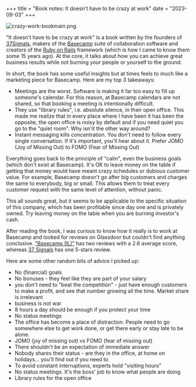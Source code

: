 +++
title = "Book notes: It doesn't have to be crazy at work"
date = "2023-09-03"
+++

![crazy-work-bookmain.png](https://res.craft.do/user/full/58e85b69-1aa6-c3c8-74ac-daf2b8beae9a/doc/FAC6E4E9-C3D8-4247-8A69-19000B53F144/E15724A0-CC91-4708-AD32-716FADFA4A87_2/EpHmSkV3mu3xIIXW1txGhELHguNSdhszbrLRAl1tKO8z/crazy-work-bookmain.png)

"It doesn't have to be crazy at work" is a book written by the founders of [37Signals](https://37signals.com/32/), makers of the [Basecamp](https://basecamp.com) suite of collaboration software and creators of the [Ruby on Rails](https://rubyonrails.org) framework (which is how I came to know them some 15 years ago). At the core, it talks about how you can achieve great business results while not burning your people or yourself to the ground.

In short, the book has some useful insights but at times feels to much like a marketing piece for Basecamp. Here are my top 3 takeaways:

- Meetings are the worst. Software is making it far too easy to fill up someone's calendar. For this reason, at Basecamp calendars are not shared, so that booking a meeting is intentionally difficult.
- They use "library rules", i.e. absolute silence, in their open office. This made me realize that in every place where I have been it has been the opposite, the open office is noisy by default and if you need quiet you go to the "quiet room". Why isn'it the other way around?
- Instant messaging kills concentration. You don't need to follow every single conversation. If it's important, you'll hear about it. Prefer JOMO (Joy of Missing Out) to FOMO (Fear of Missing Out)

Everything goes back to the principle of "calm", even the business goals (which don't exist at Basecamp). It's OK to leave money on the table if getting that money would have meant crazy schedules or dubious customer value. For example, Basecamp doesn't go after big customers and charges the same to everybody, big or small. This allows them to treat every customer request with the same level of attention, without panic.

This all sounds great, but it seems to be applicable to the specific situation of this company, which has been profitable since day one and is privately owned. Try leaving money on the table when you are burning investor's cash.

After reading the book, I was curious to know how it really is to work at Basecamp and looked for reviews on Glassdoor but couldn't find anything conclusive. ["Basecamp (IL)"](https://www.glassdoor.com/Overview/Working-at-Basecamp-IL-EI_IE4296436.11,22.htm) has two reviews with a 2.6 average score, whereas [37 Signals](https://www.glassdoor.com/Reviews/37signals-Reviews-E7262045.htm) has one 5-stars review.

Here are some other random bits of advice I picked up:

- No (financial) goals
- No bonuses - they feel like they are part of your salary
- you don't need to "beat the competition" - just have enough customers to make a profit, and see that number growing all the time. Market share is irrelevant
- business is not war
- 8 hours a day should be enough if you protect your time
- No status meetings
- The office has become a place of distraction. People need to go somewhere else to get work done, or get there early or stay late to be alone.
- JOMO (joy of missing out) vs FOMO (fear of missing out)
- There shouldn't be an expectation of immediate answer
- Nobody shares their status - are they in the office, at home on holidays... you'll find out if you need to
- To avoid constant interruptions, experts hold "visiting hours"
- No status meetings. It's the boss' job to know what people are doing
- Library rules for the open office
